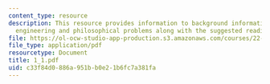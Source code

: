 ```yaml
---
content_type: resource
description: This resource provides information to background information on control
  engineering and philosophical problems along with the suggested reading texts.
file: https://ol-ocw-studio-app-production.s3.amazonaws.com/courses/22-921-nuclear-power-plant-dynamics-and-control-january-iap-2006/c33f84d0886a951bb0e21b6fc7a381fa_1_1.pdf
file_type: application/pdf
resourcetype: Document
title: 1_1.pdf
uid: c33f84d0-886a-951b-b0e2-1b6fc7a381fa
---
```

